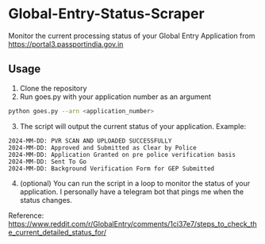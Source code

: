 # Global-Entry-Status-Scraper
Monitor the current processing status of your Global Entry Application from https://portal3.passportindia.gov.in

## Usage
1. Clone the repository
2. Run goes.py with your application number as an argument
```bash
python goes.py --arn <application_number>
```
3. The script will output the current status of your application. Example:
```
2024-MM-DD: PVR SCAN AND UPLOADED SUCCESSFULLY
2024-MM-DD: Approved and Submitted as Clear by Police
2024-MM-DD: Application Granted on pre police verification basis
2024-MM-DD: Sent To Go
2024-MM-DD: Background Verification Form for GEP Submitted
```
4. (optional) You can run the script in a loop to monitor the status of your application. I personally have a telegram bot that pings me when the status changes.

Reference: https://www.reddit.com/r/GlobalEntry/comments/1ci37e7/steps_to_check_the_current_detailed_status_for/
